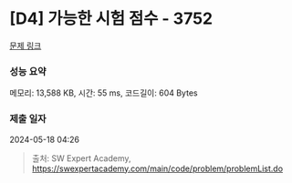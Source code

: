 # [D4] 가능한 시험 점수 - 3752 

[문제 링크](https://swexpertacademy.com/main/code/problem/problemDetail.do?contestProbId=AWHPkqBqAEsDFAUn) 

### 성능 요약

메모리: 13,588 KB, 시간: 55 ms, 코드길이: 604 Bytes

### 제출 일자

2024-05-18 04:26



> 출처: SW Expert Academy, https://swexpertacademy.com/main/code/problem/problemList.do